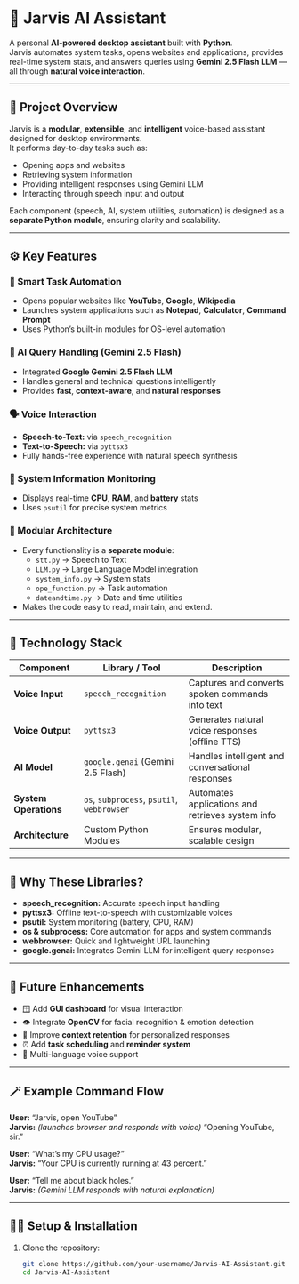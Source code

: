 # 🤖 Jarvis AI Assistant

A personal **AI-powered desktop assistant** built with **Python**.  
Jarvis automates system tasks, opens websites and applications, provides real-time system stats, and answers queries using **Gemini 2.5 Flash LLM** — all through **natural voice interaction**.

---

## 🧭 Project Overview

Jarvis is a **modular**, **extensible**, and **intelligent** voice-based assistant designed for desktop environments.  
It performs day-to-day tasks such as:

- Opening apps and websites  
- Retrieving system information  
- Providing intelligent responses using Gemini LLM  
- Interacting through speech input and output  

Each component (speech, AI, system utilities, automation) is designed as a **separate Python module**, ensuring clarity and scalability.

---

## ⚙️ Key Features

### 🧠 Smart Task Automation
- Opens popular websites like **YouTube**, **Google**, **Wikipedia**
- Launches system applications such as **Notepad**, **Calculator**, **Command Prompt**
- Uses Python’s built-in modules for OS-level automation

### 💬 AI Query Handling (Gemini 2.5 Flash)
- Integrated **Google Gemini 2.5 Flash LLM**
- Handles general and technical questions intelligently
- Provides **fast**, **context-aware**, and **natural responses**

### 🗣️ Voice Interaction
- **Speech-to-Text:** via `speech_recognition`  
- **Text-to-Speech:** via `pyttsx3`  
- Fully hands-free experience with natural speech synthesis

### 🧩 System Information Monitoring
- Displays real-time **CPU**, **RAM**, and **battery** stats  
- Uses `psutil` for precise system metrics

### 🧱 Modular Architecture
- Every functionality is a **separate module**:
  - `stt.py` → Speech to Text  
  - `LLM.py` → Large Language Model integration  
  - `system_info.py` → System stats  
  - `ope_function.py` → Task automation  
  - `dateandtime.py` → Date and time utilities  
- Makes the code easy to read, maintain, and extend.

---

## 🧰 Technology Stack

| Component | Library / Tool | Description |
|------------|----------------|-------------|
| **Voice Input** | `speech_recognition` | Captures and converts spoken commands into text |
| **Voice Output** | `pyttsx3` | Generates natural voice responses (offline TTS) |
| **AI Model** | `google.genai` (Gemini 2.5 Flash) | Handles intelligent and conversational responses |
| **System Operations** | `os`, `subprocess`, `psutil`, `webbrowser` | Automates applications and retrieves system info |
| **Architecture** | Custom Python Modules | Ensures modular, scalable design |

---

## 🧠 Why These Libraries?

- **speech_recognition:** Accurate speech input handling  
- **pyttsx3:** Offline text-to-speech with customizable voices  
- **psutil:** System monitoring (battery, CPU, RAM)  
- **os & subprocess:** Core automation for apps and system commands  
- **webbrowser:** Quick and lightweight URL launching  
- **google.genai:** Integrates Gemini LLM for intelligent query responses  

---

## 🚀 Future Enhancements

- 🪟 Add **GUI dashboard** for visual interaction  
- 👁️ Integrate **OpenCV** for facial recognition & emotion detection  
- 🧠 Improve **context retention** for personalized responses  
- ⏰ Add **task scheduling** and **reminder system**  
- 💬 Multi-language voice support  

---

## 🪄 Example Command Flow

**User:** “Jarvis, open YouTube”  
**Jarvis:** *(launches browser and responds with voice)* “Opening YouTube, sir.”  

**User:** “What’s my CPU usage?”  
**Jarvis:** “Your CPU is currently running at 43 percent.”  

**User:** “Tell me about black holes.”  
**Jarvis:** *(Gemini LLM responds with natural explanation)*  

---

## 🧑‍💻 Setup & Installation

1. Clone the repository:
   ```bash
   git clone https://github.com/your-username/Jarvis-AI-Assistant.git
   cd Jarvis-AI-Assistant
